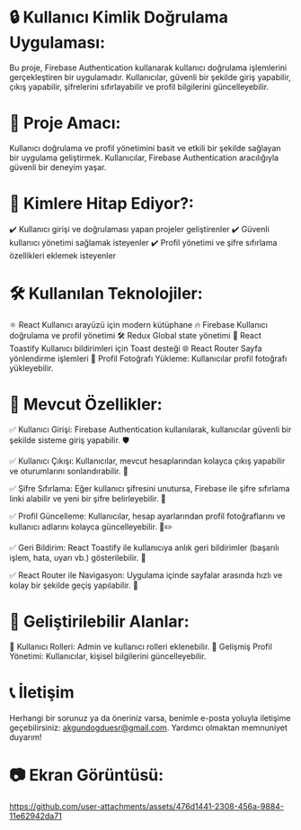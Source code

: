 # 🔒 Kullanıcı Kimlik Doğrulama Uygulaması:
Bu proje, Firebase Authentication kullanarak kullanıcı doğrulama işlemlerini gerçekleştiren bir uygulamadır. Kullanıcılar, güvenli bir şekilde giriş yapabilir, çıkış yapabilir, şifrelerini sıfırlayabilir ve profil bilgilerini güncelleyebilir.

# 📌 Proje Amacı:
Kullanıcı doğrulama ve profil yönetimini basit ve etkili bir şekilde sağlayan bir uygulama geliştirmek. Kullanıcılar, Firebase Authentication aracılığıyla güvenli bir deneyim yaşar.

#  🎯 Kimlere Hitap Ediyor?:
✔️ Kullanıcı girişi ve doğrulaması yapan projeler geliştirenler
✔️ Güvenli kullanıcı yönetimi sağlamak isteyenler
✔️ Profil yönetimi ve şifre sıfırlama özellikleri eklemek isteyenler

#  🛠️ Kullanılan Teknolojiler:
⚛️ React	Kullanıcı arayüzü için modern kütüphane
🔥 Firebase	Kullanıcı doğrulama ve profil yönetimi
🛠️ Redux	Global state yönetimi
🔔 React Toastify	Kullanıcı bildirimleri için Toast desteği
🌐 React Router	Sayfa yönlendirme işlemleri
📸 Profil Fotoğrafı Yükleme: Kullanıcılar profil fotoğrafı yükleyebilir.


#  🚀 Mevcut Özellikler:
✅ Kullanıcı Girişi:
Firebase Authentication kullanılarak, kullanıcılar güvenli bir şekilde sisteme giriş yapabilir. 🛡️

✅ Kullanıcı Çıkışı:
Kullanıcılar, mevcut hesaplarından kolayca çıkış yapabilir ve oturumlarını sonlandırabilir. 🔑

✅ Şifre Sıfırlama:
Eğer kullanıcı şifresini unutursa, Firebase ile şifre sıfırlama linki alabilir ve yeni bir şifre belirleyebilir. 🔄

✅ Profil Güncelleme:
Kullanıcılar, hesap ayarlarından profil fotoğraflarını ve kullanıcı adlarını kolayca güncelleyebilir. 📸✏️

✅ Geri Bildirim:
React Toastify ile kullanıcıya anlık geri bildirimler (başarılı işlem, hata, uyarı vb.) gösterilebilir. 🔔

✅ React Router ile Navigasyon:
Uygulama içinde sayfalar arasında hızlı ve kolay bir şekilde geçiş yapılabilir. 🧭

#  🔧 Geliştirilebilir Alanlar:
🚧 Kullanıcı Rolleri: Admin ve kullanıcı rolleri eklenebilir.
🧩 Gelişmiş Profil Yönetimi: Kullanıcılar, kişisel bilgilerini güncelleyebilir.

# 📞 İletişim
Herhangi bir sorunuz ya da öneriniz varsa, benimle e-posta yoluyla iletişime geçebilirsiniz: akgundogduesr@gmail.com. Yardımcı olmaktan memnuniyet duyarım!

#  📷 Ekran Görüntüsü:



https://github.com/user-attachments/assets/476d1441-2308-456a-9884-11e62942da71

















